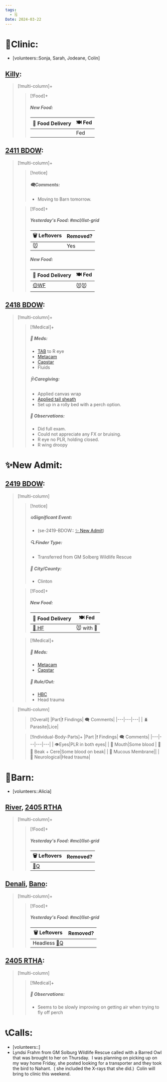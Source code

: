 ```yaml
---
tags:
  - 🗒️
Date: 2024-03-22
---
```


# 🏥Clinic:
- [volunteers::Sonja, Sarah, Jodeane, Colin]

## [Killy](../RARE%20Birds/Ed%20Birds/Killy.md):
> [!multi-column]+
>
>> [!Food]+
>> ##### New Food:
>> |🚚 Food Delivery| 🍽️ Fed|
>> |---|---|
>>||Fed
>

## [2411 BDOW](../RARE%20Birds/2411%20BDOW.md):
> [!multi-column]+
>
>> [!notice]
>> ##### 🗨️Comments:
>> - Moving to Barn tomorrow.
>
>> [!Food]+
>> ##### Yesterday's Food: #mcl/list-grid
>> |🗑️ Leftovers| Removed?
>> |---|---|
>>|🐭|Yes
>>
>> ##### New Food:
>> |🚚 Food Delivery| 🍽️ Fed|
>> |---|---|
>>|[🟡WF](../Admin/Codes/Whole%20food.md)|🐭🐭

## [2418 BDOW](../RARE%20Birds/2418%20BDOW.md):
> [!multi-column]+
>
>> [!Medical]+
>> ##### 💊 Meds:
>> - [TAB](../Admin/Codes/Medication/Triple%20Antibiotic.md) to R eye
>> - [Metacam](../Admin/Codes/Medication/Metacam.md)
>> - [Capstar](../Admin/Codes/Medication/Capstar.md)
>> - Fluids
>>
>> ##### 🩺Caregiving:
>> - Applied canvas wrap
>> - [Applied tail sheath](../Admin/Codes/Applied%20tail%20sheath.md)
>> - Set up in a rolly bed with a perch option.
>>
>> ##### 🔭 Observations:
>> - Did full exam. 
>> - Could not appreciate any FX or bruising. 
>> - R eye no PLR, holding closed. 
>> - R wing droopy

# ✨New Admit:

## [2419 BDOW](../RARE%20Birds/2419%20BDOW.md):
> [!multi-column]
>
>> [!notice]
>> ##### 💥Significant Event:
>> - (se-2419-BDOW:: [✨ New Admit](../Admin/Codes/New%20Admit.md))
>>
>> ##### 🔍 Finder Type:
>> - Transferred from GM Solberg Wildlife Rescue
>>
>> ##### 🌆 City/County:
>> - Clinton
>>
>
>> [!Food]+
>> ##### New Food:
>> |🚚 Food Delivery| 🍽️ Fed|
>> |---|---|
>>|[🫱 HF](../Admin/Codes/Handfed.md)|🐭 with 💊
>
>> [!Medical]+
>> ##### 💊 Meds:
>> - [Metacam](../Admin/Codes/Medication/Metacam.md)
>> - [Capstar](../Admin/Codes/Medication/Capstar.md)
>>
>>##### 🥼 Rule/Out:
>>- [HBC](../Admin/Codes/HBC.md)
>>- Head trauma
>>
>

> [!multi-column]
>
>> [!Overall]
>>|Part|❗ Findings| 🗨️ Comments|
>>|---|---|---|
>>| 🪲Parasite|Lice|
>>
>
>> [!Individual-Body-Parts]+
>>|Part |❗ Findings| 🗨️ Comments|
>>|---|---|---|---|
>>| 👁️Eyes|PLR in both eyes|
>>| 👄 Mouth|Some blood
>>| 👃👄 Beak + Cere|Some blood on beak|
>>| 🫠 Mucous Membrane||
>>| 🧠 Neurological|Head trauma|

# 🏡Barn:
- [volunteers::Alicia]

## [River](../RARE%20Birds/Ed%20Birds/River.md), [2405 RTHA](../RARE%20Birds/2405%20RTHA.md)
> [!multi-column]+
>
>> [!Food]+
>> ##### Yesterday's Food: #mcl/list-grid
>> |🗑️ Leftovers| Removed?
>> |---|---|
>>|[🐥Q](../Admin/Codes/Food/Quail.md)|
>>

## [Denali](../RARE%20Birds/Ed%20Birds/Denali.md), [Bano](../RARE%20Birds/Ed%20Birds/Bano.md):
> [!multi-column]+
>
>> [!Food]+
>> ##### Yesterday's Food: #mcl/list-grid
>> |🗑️ Leftovers| Removed?
>> |---|---|
>>|Headless [🐥Q](../Admin/Codes/Food/Quail.md)|
>>

## [2405 RTHA](../RARE%20Birds/2405%20RTHA.md):
> [!multi-column]
>
>> [!Medical]+
>> ##### 🔭 Observations:
>> - Seems to be slowly improving on getting air when trying to fly off perch

# 📞Calls:
- [volunteers::]
- Lyndsi Frahm from GM Solburg Wildlife Rescue called with a Barred Owl that was brought to her on Thursday.  I was planning on picking up on my way home Friday, she posted looking for a transporter and they took the bird to Nahant.  ( she included the X-rays that she did.)  Colin will bring to clinic this weekend.